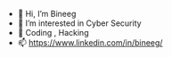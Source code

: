 - 👋 Hi, I’m Bineeg 
- 👀 I’m interested in Cyber Security
- 💞️ Coding , Hacking
- 📫 https://www.linkedin.com/in/bineeg/

<!---
bineeg/bineeg is a ✨ special ✨ repository because its `README.md` (this file) appears on your GitHub profile.
You can click the Preview link to take a look at your changes.
--->
